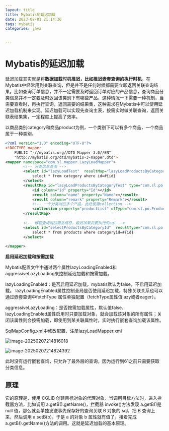 ```yaml
---
layout: title
title: Mybatis的延迟加载
date: 2023-08-01 21:14:36
tags: mybatis
categories: java


---
```


# Mybatis的延迟加载

<!-- more -->

延迟加载其实就是将**数据加载时机推迟，比如推迟嵌套查询的执行时机**。在Mybatis中经常用到关联查询，但是并不是任何时候都需要立即返回关联查询结果。比如查询订单信息，并不一定需要及时返回订单对应的产品信息，查询商品分类信息并不一定要及时返回该类别下有哪些产品，这种情况一下需要一种机制，当需要查看时，再执行查询，返回需要的结果集，这种需求在Mybatis中可以使用延迟加载机制来实现。延迟加载可以实现先查询主表，按需实时做关联查询，返回关联表结果集，一定程度上提高了效率。

以商品类别category和商品product为例，一个类别下可以有多个商品，一个商品属于一种类别。

```xml
<?xml version="1.0" encoding="UTF-8"?>
<!DOCTYPE mapper 
    PUBLIC "-//mybatis.org//DTD Mapper 3.0//EN" 
    "http://mybatis.org/dtd/mybatis-3-mapper.dtd">
<mapper namespace="com.sl.mapper.LazyLoadMapper">
        <!-- 分类信息查询 -->
        <select id="lazyLoadTest"  resultMap="lazyLoadProductsByCategoryTest">
            select * from category where id=#{id}
        </select>
        <resultMap id="lazyLoadProductsByCategoryTest" type="com.sl.po.Category">
            <id column="id" property="Id"></id>
            <result column="name" property="Name"></result>
            <result column="remark" property="Remark"></result>
            <!-- 一个分类对应多个产品，此处使用collection -->
            <collection property="productList" ofType="com.sl.po.Product"  column="id" select="selectProductsByCategoryId"></collection>
        </resultMap>
        
        <!-- 嵌套查询返回商品信息，延迟加载将要执行的sql -->
        <select id="selectProductsByCategoryId"  resultType="com.sl.po.Product">
            select * from products where categoryid=#{id} 
        </select>
        
</mapper>
```

**启用延迟加载和按需加载**

Mybatis配置文件中通过两个属性lazyLoadingEnabled和aggressiveLazyLoading来控制延迟加载和按需加载。

lazyLoadingEnabled：是否启用延迟加载，mybatis默认为false，不启用延迟加载。			lazyLoadingEnabled属性控制全局是否使用延迟加载，特殊关联关系也可以通过嵌套查询中fetchType	属性单独配置（fetchType属性值lazy或者eager）。

aggressiveLazyLoading：是否按需加载属性，默认值false，lazyLoadingEnabled属性启用时只要加载对象，就会加载该对象的所有属性；关闭该属性则会按需加载，即使用到某关联属性时，实时执行嵌套查询加载该属性。

SqlMapConfig.xml中修改配置，注册lazyLoadMapper.xml

![image-20250207214816018](C:\Users\JIA\AppData\Roaming\Typora\typora-user-images\image-20250207214816018.png)

![image-20250207214824392](C:\Users\JIA\AppData\Roaming\Typora\typora-user-images\image-20250207214824392.png)



此时没有运行嵌套查询，只允许了最外层的查询，因为运行到61之前只需要获取分类信息。

## **原理**

它的原理是，使用 CGLIB 创建目标对象的代理对象，当调用目标方法时，进入拦截器方法，比如调用 a.getB().getName()，拦截器 invoke()方法发现 a.getB()是null 值，那么就会单独发送事先保存好的查询关联 B 对象的 sql，把 B 查询上来，然后调用 a.setB(b)，于是 a 的对象 b 属性就有值了，接着完成 a.getB().getName()方法的调用。这就是延迟加载的基本原理。

